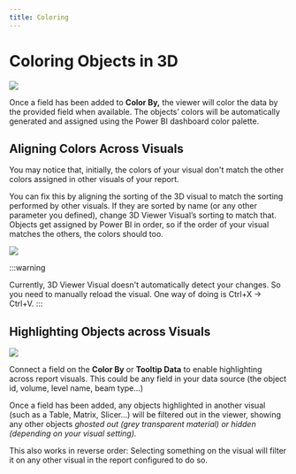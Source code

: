 ```yaml
---
title: Coloring
---
```


# Coloring Objects in 3D

<img class="rounded-dropshadow" src="./img-powerbi-visual/11-coloring-objects.gif">

Once a field has been added to **Color By,** the viewer will color the data by the provided field when available. The objects’ colors will be automatically generated and assigned using the Power BI dashboard color palette.

## Aligning Colors Across Visuals

You may notice that, initially, the colors of your visual don't match the other colors assigned in other visuals of your report.

You can fix this by aligning the sorting of the 3D visual to match the sorting performed by other visuals. If they are sorted by name (or any other parameter you defined), change 3D Viewer Visual’s sorting to match that. Objects get assigned by Power BI in order, so if the order of your visual matches the others, the colors should too.

<img class="rounded-dropshadow" src="./img-powerbi-visual/12-aligning-colors.gif">

:::warning

Currently, 3D Viewer Visual doesn't automatically detect your changes. So you need to manually reload the visual. One way of doing is Ctrl+X -> Ctrl+V.
:::

## Highlighting Objects across Visuals

<img class="rounded-dropshadow" src="./img-powerbi-visual/13-highlight-across-visuals.gif">

Connect a field on the **Color By** or **Tooltip Data** to enable highlighting across report visuals. This could be any field in your data source (the object id, volume, level name, beam type...)

Once a field has been added, any objects highlighted in another visual (such as a Table, Matrix, Slicer...) will be filtered out in the viewer, showing any other objects *ghosted out (grey transparent material) or hidden (depending on your visual setting).*

This also works in reverse order: Selecting something on the visual will filter it on any other visual in the report configured to do so.
